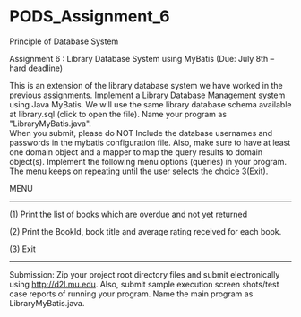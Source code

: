 # PODS_Assignment_6

Principle of Database System

Assignment 6 : Library Database System using MyBatis (Due: July 8th – hard deadline)
 
This is an extension of the library database system we have worked in the previous assignments. Implement a Library Database
Management system using Java MyBatis.  We will use the same library database schema available at library.sql (click to open 
the file). 
Name your program as "LibraryMyBatis.java".  
When you submit, please do NOT Include the database usernames and passwords in the mybatis configuration file. Also, make 
sure to have at least one  domain object and a mapper to map the query results to domain object(s).
Implement the following menu options (queries) in your program. The menu keeps on repeating until the user selects 
the choice 3(Exit).
 
MENU
****************************************************
(1) Print the list of books which are overdue and not yet returned 

(2) Print the BookId, book title and average rating received for each book.

(3) Exit 
****************************************************
 
Submission: Zip your project root directory files and submit electronically using http://d2l.mu.edu. Also, submit sample 
execution screen shots/test case reports of running your program. Name the main program as LibraryMyBatis.java.
 


